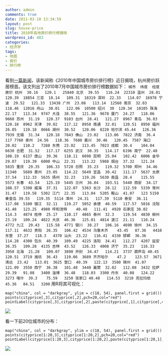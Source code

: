 ```yaml
---
author: admin
comments: true
date: 2011-02-10 13:34:59
layout: post
slug: house-price
title: 2010年各地房价排行榜揭晓
wordpress_id: 483
categories:
- 经济学
tags:
- 地图
- 房价
- 排行榜
---
```


看到[一篇新闻](http://news.163.com/11/0209/20/6SFR8GJV00014JB5.html)，该新闻称《2010年中国城市房价排行榜》近日揭晓，杭州房价跃居榜首。该文列出了2010年7月中国城市房价排行榜数据如下：
`
城市	纬度	经度	房价
杭州	30.16	120.1	25840
北京	39.55	116.24	22310
温州	28.01	120.39	18854
三亚	18.14	109.31	18319
深圳	22.33	114.07	16978
宁波	29.52	121.33	13438
广州	23.08	113.14	12560
南京	32.03	118.46	12016
舟山	30.01	122.06	10500
绍兴	30	120.34	10105
珠海	22.17	113.34	9747
大连	38.55	121.36	9678
厦门	24.27	118.06	9660
苏州	31.19	120.37	9103
台州	28.41	121.27	8967
青岛	36.03	120.18	8962
天津	39.02	117.12	8958
南通	32.01	120.51	8950
福州	26.05	119.18	8666
湖州	30.52	120.06	8220
哈尔滨	45.44	126.36	7939
无锡	31.34	120.18	7843
佛山	23.02	113.06	7822
济南	36.4	117	7760
泉州	24.56	118.36	7680
嘉兴	30.46	120.45	7587
海口	20.02	110.2	7288
东莞	23.02	113.45	7023
成都	30.4	104.04	6630
合肥	31.52	117.17	6255
武汉	30.35	114.17	6196
南宁	22.48	108.19	6137
唐山	39.36	118.11	6098
昆明	25.04	102.42	6006
金华	29.07	119.39	6000
中山	22.31	113.22	5988
烟台	37.32	121.24	5835
重庆	29.35	106.33	5720
日照	35.23	119.32	5700
郑州	34.46	11340	5689
惠州	23.05	114.22	5649
宜昌	30.42	111.17	5637
太原	37.54	112.33	5635
扬州	32.23	119.26	5630
南昌	28.4	115.55	5573
长春	43.54	125.19	5445
兰州	36.04	103.51	5440
西安	34.17	108.57	5398
威海	37.31	122.07	5363
长沙	28.12	112.59	5339
常州	31.47	119.58	5302
江门	22.35	113.04	5205
鞍山	41.07	123	5150
秦皇岛	39.55	119.35	5114
漳州	24.31	117.39	5110
泰安	36.11	117.08	5100
镇江	32.11	119.27	5052
承德	40.59	117.57	5016
沈阳	41.48	123.25	4980
呼和浩特	40.48	111.41	4920
石家庄	38.02	114.3	4874
桂林	25.17	110.17	4865
泰州	32.3	119.54	4830
柳州	23.19	109.24	4822
大庆	46.36	125.01	4814
湛江	21.11	110.24	4772
九江	29.43	115.58	4771
银川	38.27	106.16	4690
徐州	34.15	117.11	4632
贵阳	26.35	106.42	4534
乌鲁木齐	43.45	87.36	4410
东营	37.27	118.3	4370
汕头	23.22	116.41	4330
邯郸	36.36	114.28	4300
包头	40.39	109.49	4225
洛阳	34.41	112.27	4207
延安	36.35	109.28	4135
吉林	43.52	126.33	4008
济宁	35.23	116.33	3950
北海	21.28	109.07	3890
开封	34.47	114.21	3737
葫芦岛	40.45	120.51	3719
潍坊	36.43	119.06	3689
齐齐哈尔	47.2	123.57	3671
清远	23.42	113.01	3625
营口	40.39	122.13	3580
锦州	41.07	121.09	3550
西宁	36.38	101.48	3440
襄樊	32.02	112.08	3432
拉萨	29.39	91.08	3400
淄博	36.48	118.03	3300
丹东	40.08	124.22	3273
喀什	39.3	75.59	3250
张家口	40.48	114.53	3210
克拉玛依	45.36	84.51	3200
`
用R将其可视化：

    
    map("china", col = "darkgray", ylim = c(18, 54), panel.first = grid())
    points(cityprice[,3],cityprice[,2],pch=20,col="red")
    pointLabel(cityprice[,3],cityprice[,2],paste(cityprice[,1],cityprice[,4]),cex=1,col="blue")
    


[![](http://yishuo.cos.name/wp-content/uploads/2011/02/h2.png)](http://yishuo.cos.name/wp-content/uploads/2011/02/h2.png)

看一下前20位城市的分布：

    
    map("china", col = "darkgray", ylim = c(18, 54), panel.first = grid())
    points(cityprice[1:20,3],cityprice[1:20,2],pch=20,col="red")
    pointLabel(cityprice[1:20,3],cityprice[1:20,2],paste(cityprice[1:20,1],cityprice[1:20,4]),cex=1,col="blue")
    


[![](http://yishuo.cos.name/wp-content/uploads/2011/02/h3.png)](http://yishuo.cos.name/wp-content/uploads/2011/02/h3.png)
